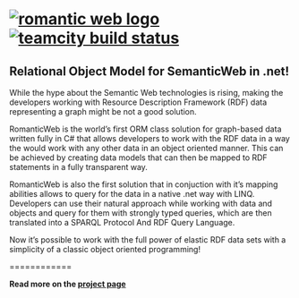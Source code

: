 # [![romantic web logo](http://romanticweb.net/images/logo.png)](http://romanticweb.net/) [![teamcity build status](http://ci.t-code.pl/app/rest/builds/buildType:bt12/statusIcon)](http://ci.t-code.pl/viewType.html?buildTypeId=bt12&guest=1) 

## Relational Object Model for SemanticWeb in .net!

While the hype about the Semantic Web technologies is rising, making the developers working with Resource Description Framework (RDF) data representing a graph might be not a good solution.

RomanticWeb is the world’s first ORM class solution for graph-based data written fully in C# that allows developers to work with the RDF data in a way the would work with any other data in an object oriented manner. This can be achieved by creating data models that can then be mapped to RDF statements in a fully transparent way.

RomanticWeb is also the first solution that in conjuction with it’s mapping abilities allows to query for the data in a native .net way with LINQ. Developers can use their natural approach while working with data and objects and query for them with strongly typed queries, which are then translated into a SPARQL Protocol And RDF Query Language.

Now it’s possible to work with the full power of elastic RDF data sets with a simplicity of a classic object oriented programming!

============

__Read more on the [project page](http://romanticweb.net/)__
